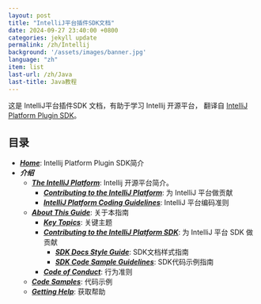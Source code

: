 ```yaml
---
layout: post
title: "IntelliJ平台插件SDK文档"
date: 2024-09-27 23:40:00 +0800
categories: jekyll update
permalink: /zh/Intellij
background: '/assets/images/banner.jpg'
language: "zh"
item: list
last-url: /zh/Java
last-title: Java教程
---
```


这是 IntelliJ平台插件SDK 文档，有助于学习 Intellij 开源平台，
翻译自 [IntelliJ Platform Plugin SDK][jetbrains]。

## 目录
- _**[Home][Home]**_: Intellij Platform Plugin SDK简介
- _**介绍**_
  - _**[The IntelliJ Platform][The IntelliJ Platform]**_: Intellij 开源平台简介。
    - _**[Contributing to the IntelliJ Platform][Contributing to the IntelliJ Platform]**_: 为 IntelliJ 平台做贡献
    - _**[IntelliJ Platform Coding Guidelines][IntelliJ Platform Coding Guidelines]**_: IntelliJ 平台编码准则
  - _**[About This Guide][About This Guide]**_: 关于本指南
    - _**[Key Topics][Key Topics]**_: 关键主题
    - _**[Contributing to the IntelliJ Platform SDK][Contributing to the IntelliJ Platform SDK]**_: 为 IntelliJ 平台 SDK 做贡献
      - _**[SDK Docs Style Guide][SDK Docs Style Guide]**_: SDK文档样式指南
      - _**[SDK Code Sample Guidelines][SDK Code Sample Guidelines]**_: SDK代码示例指南
    - _**[Code of Conduct][Code of Conduct]**_: 行为准则
  - _**[Code Samples][Code Samples]**_: 代码示例
  - _**[Getting Help][Getting Help]**_: 获取帮助

[jetbrains]: https://plugins.jetbrains.com/docs/intellij/welcome.html
[Home]: /zh/Intellij/home
[The IntelliJ Platform]: /zh/Intellij/The-IntelliJ-Platform
[Contributing to the IntelliJ Platform]: /zh/Intellij/Contributing-to-the-IntelliJ-Platform
[IntelliJ Platform Coding Guidelines]: /zh/Intellij/IntelliJ-Platform-Coding-Guidelines
[About This Guide]: /zh/Intellij/About-This-Guide
[Key Topics]: /zh/Intellij/Key-Topics
[Contributing to the IntelliJ Platform SDK]: /zh/Intellij/Contributing-to-the-IntelliJ-Platform-SDK
[SDK Docs Style Guide]: /zh/Intellij/SDK-Docs-Style-Guide
[SDK Code Sample Guidelines]: /zh/Intellij/SDK-Code-Sample-Guidelines
[Code of Conduct]: /zh/Intellij/Code-of-Conduct
[Code Samples]: /zh/Intellij/Code-Sample
[Getting Help]: /zh/Intellij/Getting-Help
